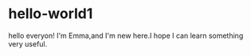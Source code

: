 # hello-world1
hello everyon!
I'm Emma,and I'm new here.I hope I can learn something very useful.


